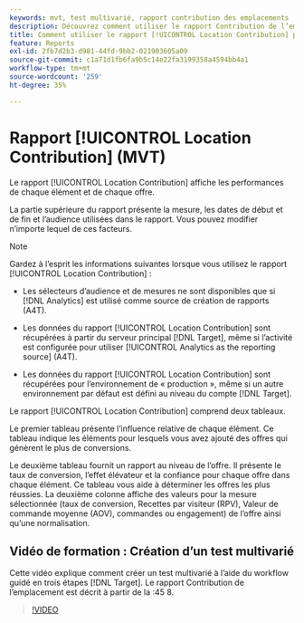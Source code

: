 ```yaml
---
keywords: mvt, test multivarié, rapport contribution des emplacements
description: Découvrez comment utiliser le rapport Contribution de l’emplacement pour les activités Adobe [!DNL Target] [!UICONTROL Experience Targeting] qui présentent les performances de chaque élément et de chaque offre.
title: Comment utiliser le rapport [!UICONTROL Location Contribution] pour les activités [!UICONTROL Multivariate Test] ?
feature: Reports
exl-id: 2fb7d2b3-d981-44fd-9bb2-021903605a09
source-git-commit: c1a71d1fb6fa9b5c14e22fa3199358a4594bb4a1
workflow-type: tm+mt
source-wordcount: '259'
ht-degree: 35%

---
```


# Rapport [!UICONTROL Location Contribution] (MVT)

Le rapport [!UICONTROL Location Contribution] affiche les performances de chaque élément et de chaque offre.

La partie supérieure du rapport présente la mesure, les dates de début et de fin et l’audience utilisées dans le rapport. Vous pouvez modifier n’importe lequel de ces facteurs.

>[!NOTE]
>
>Gardez à l’esprit les informations suivantes lorsque vous utilisez le rapport [!UICONTROL Location Contribution] :
>
>* Les sélecteurs d’audience et de mesures ne sont disponibles que si [!DNL Analytics] est utilisé comme source de création de rapports (A4T).
>
>* Les données du rapport [!UICONTROL Location Contribution] sont récupérées à partir du serveur principal [!DNL Target], même si l’activité est configurée pour utiliser [!UICONTROL Analytics as the reporting source] (A4T).
>
>* Les données du rapport [!UICONTROL Location Contribution] sont récupérées pour l’environnement de « production », même si un autre environnement par défaut est défini au niveau du compte [!DNL Target].

Le rapport [!UICONTROL Location Contribution] comprend deux tableaux.

Le premier tableau présente l’influence relative de chaque élément. Ce tableau indique les éléments pour lesquels vous avez ajouté des offres qui génèrent le plus de conversions.

Le deuxième tableau fournit un rapport au niveau de l’offre. Il présente le taux de conversion, l’effet élévateur et la confiance pour chaque offre dans chaque élément. Ce tableau vous aide à déterminer les offres les plus réussies. La deuxième colonne affiche des valeurs pour la mesure sélectionnée (taux de conversion, Recettes par visiteur (RPV), Valeur de commande moyenne (AOV), commandes ou engagement) de l’offre ainsi qu’une normalisation.

## Vidéo de formation : Création d’un test multivarié

Cette vidéo explique comment créer un test multivarié à l’aide du workflow guidé en trois étapes [!DNL Target]. Le rapport Contribution de l’emplacement est décrit à partir de la :45 8.

>[!VIDEO](https://video.tv.adobe.com/v/30144?captions=fre_fr)
